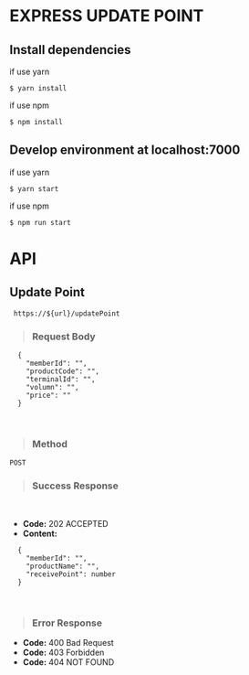 # EXPRESS UPDATE POINT
## Install dependencies
if use yarn
```
$ yarn install 
```
if use npm
```
$ npm install
```


## Develop environment at localhost:7000
if use yarn
```
$ yarn start
```
if use npm
```
$ npm run start
```
# API

## Update Point

` https://${url}/updatePoint`

> ### Request Body

```
  {
    "memberId": "",
    "productCode": "",
    "terminalId": "",
    "volumn": "",
    "price": ""
  }
```
<br />

> ### Method

    POST

> ### Success Response
<br />

 * **Code:** 202 ACCEPTED <br />
  * **Content:** 
```
  {
    "memberId": "",
    "productName": "",
    "receivePoint": number 
  }
```
<br />

> ### Error Response
  * **Code:** 400 Bad Request
  * **Code:** 403 Forbidden
  * **Code:** 404 NOT FOUND 
